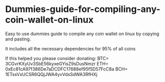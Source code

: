 # Dummies-guide-for-compiling-any-coin-wallet-on-linux
Easy to use dummies guide to compile any coin wallet on linux by copying and pasting.

It includes all the necessary dependencies for 95% of all coins


If this helped you please consider donating:
BTC= 3CGvrKXyUv3SbE56kyxeGYisZ9sDusNmzr
ETH= 0xEc81cA97f386De7aDCDFC17688ef95f5D57FcC8a
BCH= 1ETssVxUCSR6QQjJWA4yvVdsSdWA3RfHXj

